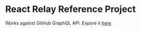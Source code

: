 # React Relay Reference Project

Works against GitHub GraphQL API. Expore it <a href="https://docs.github.com/en/graphql/overview/explorer" target="_blank">here</a>